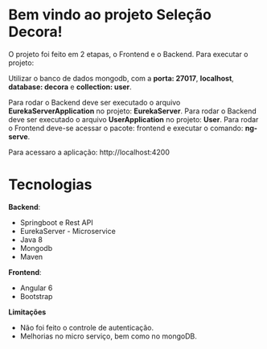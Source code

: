 # Bem vindo ao projeto Seleção Decora!

O projeto foi feito em 2 etapas, o Frontend e o Backend.
Para executar o projeto:

Utilizar o banco de dados mongodb, com a **porta: 27017**, **localhost**, **database: decora** e **collection: user**.

Para rodar o Backend deve ser executado o arquivo **EurekaServerApplication** no projeto: **EurekaServer**.
Para rodar o Backend deve ser executado o arquivo **UserApplication** no projeto: **User**.
Para rodar o Frontend deve-se acessar o pacote: frontend e executar o comando: **ng-serve**.

Para acessaro a aplicação: http://localhost:4200

# Tecnologias

**Backend**: 
	
 - Springboot e Rest API 
 - EurekaServer - Microservice 
 - Java 8 
 - Mongodb
 - Maven

**Frontend**:
	
 - Angular 6
 - Bootstrap

**Limitações**

- Não foi feito o controle de autenticação.
- Melhorias no micro serviço, bem como no mongoDB.